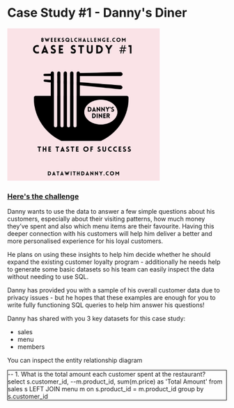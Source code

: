 # Case Study #1 - Danny's Diner
<img src="1.png" width="350">

<h3><a href : "[https://8weeksqlchallenge.com/case-study-1/]">Here's the challenge</a></h3>
<p>Danny wants to use the data to answer a few simple questions about his customers, especially about their visiting patterns, how much money they’ve spent and also which menu items are their favourite. Having this deeper connection with his customers will help him deliver a better and more personalised experience for his loyal customers.

He plans on using these insights to help him decide whether he should expand the existing customer loyalty program - additionally he needs help to generate some basic datasets so his team can easily inspect the data without needing to use SQL.

Danny has provided you with a sample of his overall customer data due to privacy issues - but he hopes that these examples are enough for you to write fully functioning SQL queries to help him answer his questions!

Danny has shared with you 3 key datasets for this case study:
<ul>
<li>sales</li>
<li>menu</li>
<li>members</li>
</ul>
You can inspect the entity relationship diagram</p>

<p style="border: 1px solid black">-- 1. What is the total amount each customer spent at the restaurant?</br> 
select 
s.customer_id,
--m.product_id,
sum(m.price) as 'Total Amount'
from sales s
LEFT JOIN menu m on s.product_id = m.product_id
group by s.customer_id</p>
